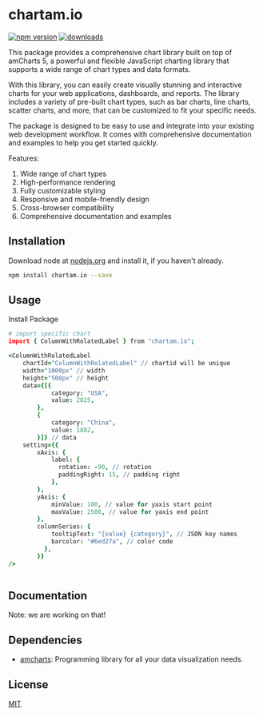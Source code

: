 # chartam.io

[![npm version](https://badge.fury.io/js/chartam.io.svg)](https://www.npmjs.com/package/chartam.io) [![downloads](https://img.shields.io/npm/dw/chartam.io)](https://npmjs.org/package/create-readme)

This package provides a comprehensive chart library built on top of amCharts 5, a powerful and flexible JavaScript charting library that supports a wide range of chart types and data formats.

With this library, you can easily create visually stunning and interactive charts for your web applications, dashboards, and reports. The library includes a variety of pre-built chart types, such as bar charts, line charts, scatter charts, and more, that can be customized to fit your specific needs.

The package is designed to be easy to use and integrate into your existing web development workflow. It comes with comprehensive documentation and examples to help you get started quickly.

Features:

1. Wide range of chart types
2. High-performance rendering
3. Fully customizable styling
4. Responsive and mobile-friendly design
5. Cross-browser compatibility
6. Comprehensive documentation and examples

## Installation

Download node at [nodejs.org](http://nodejs.org) and install it, if you haven't already.

```sh
npm install chartam.io --save
```

## Usage

Install Package

```coffeescript
# import specific chart
import { ColumnWithRolatedLabel } from "chartam.io";

<ColumnWithRolatedLabel
    chartId="ColumnWithRolatedLabel" // chartid will be unique
    width="1000px" // width
    height="500px" // height
    data={[{
            category: "USA",
            value: 2025,
        },
        {
            category: "China",
            value: 1882,
        }]} // data
    setting={{
        xAxis: {
            label: {
              rotation: -90, // rotation
              paddingRight: 15, // padding right
            },
        },
        yAxis: {
            minValue: 100, // value for yaxis start point
            maxValue: 2500, // value for yaxis end point
        },
        columnSeries: {
            tooltipText: "{value} {category}", // JSON key names
            barcolor: "#6ed27a", // color code
          },
        }}
/>

```

```sh

```

## Documentation

<!-- You can find a documentation [here](). -->

Note: we are working on that!

## Dependencies

- [amcharts](https://www.amcharts.com/): Programming library for all your data visualization needs.

## License

[MIT](LICENSE)
